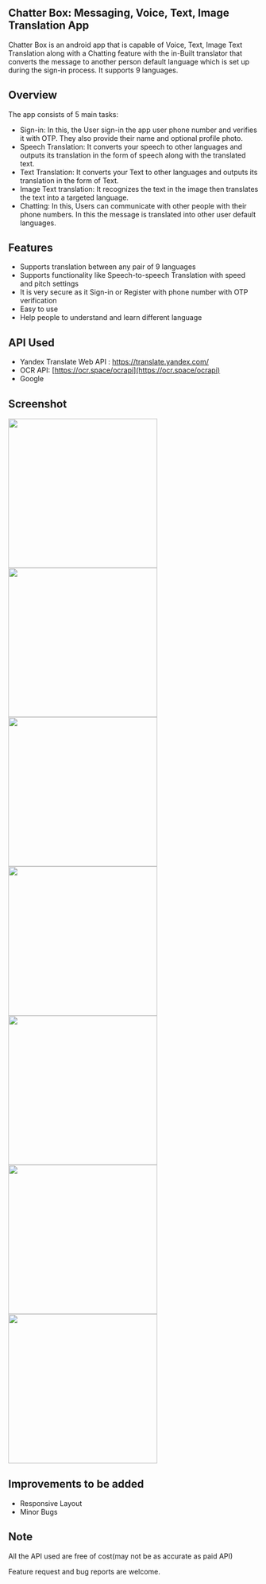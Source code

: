 ## Chatter Box: Messaging, Voice, Text, Image Translation App
Chatter Box is an android app that is capable of Voice, Text, Image Text Translation along with a Chatting feature with the in-Built translator that converts the message to another person default language which is set up during the sign-in process. It supports 9 languages.

## Overview

The app consists of 5 main tasks:
* Sign-in: In this, the User sign-in the app user phone number and verifies it with OTP. They also provide their name and optional profile photo.
* Speech Translation: It converts your speech to other languages and outputs its translation in the form of speech along with the translated text.
* Text Translation: It converts your Text to other languages and outputs its translation in the form of Text.
* Image Text translation: It recognizes the text in the image then translates the text into a targeted language.
* Chatting: In this, Users can communicate with other people with their phone numbers. In this the message is translated into other user default languages.

## Features  

* Supports translation between any pair of 9 languages
* Supports functionality like Speech-to-speech Translation with speed and pitch settings
* It is very secure as it Sign-in or Register with phone number with OTP verification
* Easy to use
* Help people to understand and learn different language

## API Used
* Yandex Translate Web API : https://translate.yandex.com/
* OCR API: [https://ocr.space/ocrapi](https://ocr.space/ocrapi)
* Google

## Screenshot
<img src="Screenshots/1VerifyCrop.png" width="300"><img src="Screenshots/2ProfileInfoCrop.png" width="300">
<img src="Screenshots/3VoiceTranslationCrop.png" width="300"><img src="Screenshots/4textTranslationCrop.png" width="300">
<img src="Screenshots/5Image TranslationCrop.png" width="300"><img src="Screenshots/6ChatCrop.png" width="300">
<img src="Screenshots/7Account.png" width="300">

## Improvements to be added
* Responsive Layout
* Minor Bugs


## Note
All the API used are free of cost(may not be as accurate as paid API)


Feature request and bug reports are welcome.
